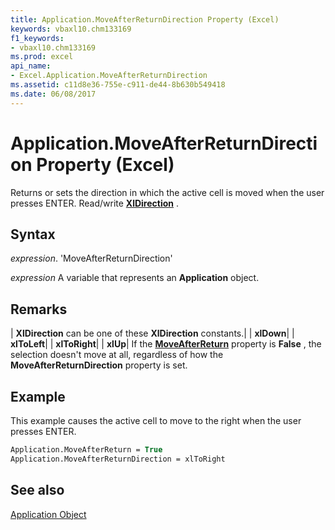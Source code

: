 ```yaml
---
title: Application.MoveAfterReturnDirection Property (Excel)
keywords: vbaxl10.chm133169
f1_keywords:
- vbaxl10.chm133169
ms.prod: excel
api_name:
- Excel.Application.MoveAfterReturnDirection
ms.assetid: c11d8e36-755e-c911-de44-8b630b549418
ms.date: 06/08/2017
---
```



# Application.MoveAfterReturnDirection Property (Excel)

Returns or sets the direction in which the active cell is moved when the user presses ENTER. Read/write  **[XlDirection](Excel.XlDirection.md)** .


## Syntax

 _expression_. 'MoveAfterReturnDirection'

 _expression_ A variable that represents an **Application** object.


## Remarks



| **XlDirection** can be one of these **XlDirection** constants.|
| **xlDown**|
| **xlToLeft**|
| **xlToRight**|
| **xlUp**|
If the  **[MoveAfterReturn](Excel.Application.MoveAfterReturn.md)** property is **False** , the selection doesn't move at all, regardless of how the **MoveAfterReturnDirection** property is set.


## Example

This example causes the active cell to move to the right when the user presses ENTER.


```vb
Application.MoveAfterReturn = True 
Application.MoveAfterReturnDirection = xlToRight
```


## See also


[Application Object](Excel.Application(objec).md)

